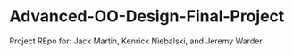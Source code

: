 # Advanced-OO-Design-Final-Project

Project REpo for: Jack Martin, Kenrick Niebalski, and Jeremy Warder
